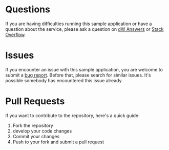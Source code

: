 # Questions

If you are having difficulties running this sample application or have a question about the service, please ask a question on [dW Answers](https://developer.ibm.com/answers/questions/ask/?topics=watson) or [Stack Overflow](http://stackoverflow.com/questions/ask?tags=ibm-watson).

# Issues

If you encounter an issue with this sample application, you are welcome to submit a [bug report](https://github.com/watson-developer-cloud/personality-insights-java/issues). Before that, please search for similar issues. It's possible somebody has encountered this issue already.

# Pull Requests

If you want to contribute to the repository, here's a quick guide:

1. Fork the repository
1. develop your code changes
1. Commit your changes
1. Push to your fork and submit a pull request